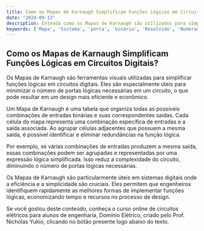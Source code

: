 ```yaml
---
title: Como os Mapas de Karnaugh Simplificam Funções Lógicas em Circuitos Digitais?
date: "2024-09-13"
description: Entenda como os Mapas de Karnaugh são utilizados para simplificar funções lógicas em circuitos digitais.
keywords: ['Mapa', 'Sistema', 'porta', 'binário', 'Resolvido', 'Numeração', 'função']
---
```


## Como os Mapas de Karnaugh Simplificam Funções Lógicas em Circuitos Digitais?

Os Mapas de Karnaugh são ferramentas visuais utilizadas para simplificar funções lógicas em circuitos digitais. Eles são especialmente úteis para minimizar o número de portas lógicas necessárias em um circuito, o que pode resultar em um design mais eficiente e econômico.

Um Mapa de Karnaugh é uma tabela que organiza todas as possíveis combinações de entradas binárias e suas correspondentes saídas. Cada célula do mapa representa uma combinação específica de entradas e a saída associada. Ao agrupar células adjacentes que possuem a mesma saída, é possível identificar e eliminar redundâncias na função lógica.

Por exemplo, se várias combinações de entradas produzem a mesma saída, essas combinações podem ser agrupadas e representadas por uma expressão lógica simplificada. Isso reduz a complexidade do circuito, diminuindo o número de portas lógicas necessárias.

Os Mapas de Karnaugh são particularmente úteis em sistemas digitais onde a eficiência e a simplicidade são cruciais. Eles permitem que engenheiros identifiquem rapidamente as melhores formas de implementar funções lógicas, economizando tempo e recursos no processo de design.

Se você gostou deste conteúdo, conheça o curso online de circuitos elétricos para alunos de engenharia, Domínio Elétrico, criado pelo Prof. Nicholas Yukio, clicando no botão presente logo abaixo do texto.